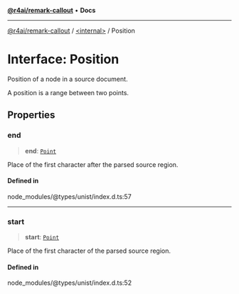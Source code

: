 [**@r4ai/remark-callout**](../../README.md) • **Docs**

***

[@r4ai/remark-callout](../../globals.md) / [\<internal\>](../README.md) / Position

# Interface: Position

Position of a node in a source document.

A position is a range between two points.

## Properties

### end

> **end**: [`Point`](Point.md)

Place of the first character after the parsed source region.

#### Defined in

node\_modules/@types/unist/index.d.ts:57

***

### start

> **start**: [`Point`](Point.md)

Place of the first character of the parsed source region.

#### Defined in

node\_modules/@types/unist/index.d.ts:52
